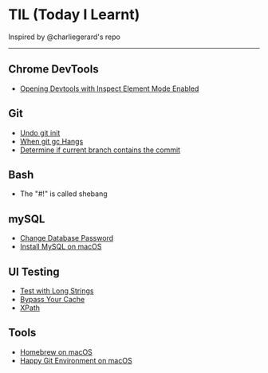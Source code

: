 # TIL (Today I Learnt)

Inspired by @charliegerard's repo

---

## Chrome DevTools
* [Opening Devtools with Inspect Element Mode Enabled](/devtools/inspectEnabled.md)

## Git
* [Undo git init](/git/undoGitInit.md)
* [When git gc Hangs](/git/gcHangs.md)
* [Determine if current branch contains the commit](/git/isTheCommitInTheBranch.md)

## Bash
* The "#!" is called shebang

## mySQL
* [Change Database Password](/mysql/changeDBPwd.md)
* [Install MySQL on macOS](/mysql/installMySQLMacOS.md)

## UI Testing
* [Test with Long Strings](/UI/testWLongText.md)
* [Bypass Your Cache](/UI/bypassYourCache.md)
* [XPath](/UI/xpath.md)

## Tools
* [Homebrew on macOS](tools/brew.md)
* [Happy Git Environment on macOS](tools/happyGit.md)
